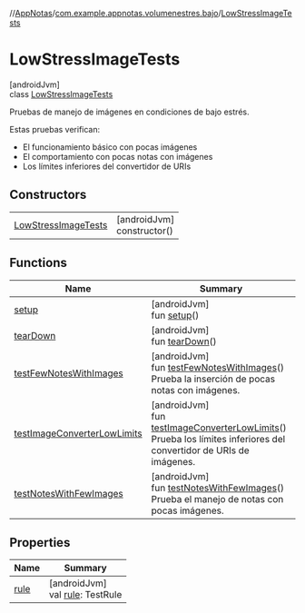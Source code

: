 //[AppNotas](../../../index.md)/[com.example.appnotas.volumenestres.bajo](../index.md)/[LowStressImageTests](index.md)

# LowStressImageTests

[androidJvm]\
class [LowStressImageTests](index.md)

Pruebas de manejo de imágenes en condiciones de bajo estrés.

Estas pruebas verifican:

- 
   El funcionamiento básico con pocas imágenes
- 
   El comportamiento con pocas notas con imágenes
- 
   Los límites inferiores del convertidor de URIs

## Constructors

| | |
|---|---|
| [LowStressImageTests](-low-stress-image-tests.md) | [androidJvm]<br>constructor() |

## Functions

| Name | Summary |
|---|---|
| [setup](setup.md) | [androidJvm]<br>fun [setup](setup.md)() |
| [tearDown](tear-down.md) | [androidJvm]<br>fun [tearDown](tear-down.md)() |
| [testFewNotesWithImages](test-few-notes-with-images.md) | [androidJvm]<br>fun [testFewNotesWithImages](test-few-notes-with-images.md)()<br>Prueba la inserción de pocas notas con imágenes. |
| [testImageConverterLowLimits](test-image-converter-low-limits.md) | [androidJvm]<br>fun [testImageConverterLowLimits](test-image-converter-low-limits.md)()<br>Prueba los límites inferiores del convertidor de URIs de imágenes. |
| [testNotesWithFewImages](test-notes-with-few-images.md) | [androidJvm]<br>fun [testNotesWithFewImages](test-notes-with-few-images.md)()<br>Prueba el manejo de notas con pocas imágenes. |

## Properties

| Name | Summary |
|---|---|
| [rule](rule.md) | [androidJvm]<br>val [rule](rule.md): TestRule |

